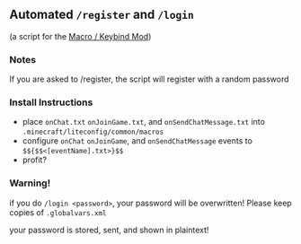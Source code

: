 ## Automated `/register` and `/login`
(a script for the [Macro / Keybind Mod](https://www.liteloader.com/mod/macros))

### Notes
If you are asked to /register, the script will register with a random password

### Install Instructions
- place `onChat.txt` `onJoinGame.txt`, and `onSendChatMessage.txt` into `.minecraft/liteconfig/common/macros`
- configure `onChat` `onJoinGame`, and `onSendChatMessage` events to `$${$$<[eventName].txt>}$$`
- profit?

### Warning!
if you do `/login <password>`, your password will be overwritten! Please keep copies of `.globalvars.xml`

your password is stored, sent, and shown in plaintext!

